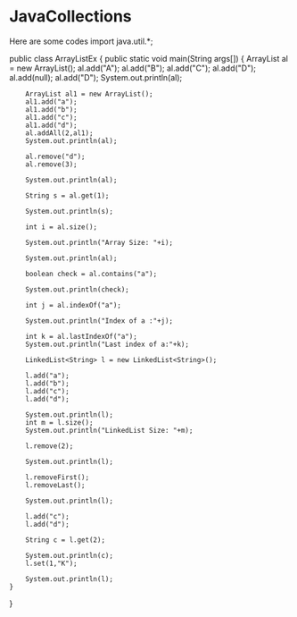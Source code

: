 # JavaCollections
Here are some codes
import java.util.*;

public class ArrayListEx 
{
public static void main(String args[])
    {
     ArrayList<String> al = new ArrayList<String>();
     al.add("A");
al.add("B");
al.add("C");
al.add("D");
al.add(null);
al.add("D");
        System.out.println(al);
        
        ArrayList al1 = new ArrayList();
        al1.add("a");
        al1.add("b");
        al1.add("c");
        al1.add("d");
        al.addAll(2,al1);
        System.out.println(al);
        
        al.remove("d");
        al.remove(3);
        
        System.out.println(al);
        
        String s = al.get(1);
        
        System.out.println(s);
        
        int i = al.size();
        
        System.out.println("Array Size: "+i);
        
        System.out.println(al);
        
        boolean check = al.contains("a");
        
        System.out.println(check);
        
        int j = al.indexOf("a");
        
        System.out.println("Index of a :"+j);
        
        int k = al.lastIndexOf("a");
        System.out.println("Last index of a:"+k);
        
        LinkedList<String> l = new LinkedList<String>();
        
        l.add("a");
        l.add("b");
        l.add("c");
        l.add("d");
        
        System.out.println(l);
        int m = l.size();
        System.out.println("LinkedList Size: "+m);
        
        l.remove(2);
        
        System.out.println(l);
        
        l.removeFirst();
        l.removeLast();
        
        System.out.println(l);
        
        l.add("c");
        l.add("d");
        
        String c = l.get(2);
        
        System.out.println(c);
        l.set(1,"K");
        
        System.out.println(l);
    }
}
